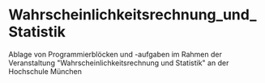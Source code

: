 # Wahrscheinlichkeitsrechnung_und_Statistik
Ablage von Programmierblöcken und -aufgaben im Rahmen der Veranstaltung "Wahrscheinlichkeitsrechnung und Statistik" an der Hochschule München
